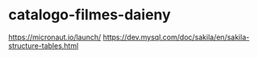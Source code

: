 # catalogo-filmes-daieny

https://micronaut.io/launch/
https://dev.mysql.com/doc/sakila/en/sakila-structure-tables.html